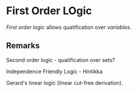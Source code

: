 # First Order LOgic

_First order logic_ allows quatification over _variables_.


## Remarks

Second order logic - quatification over sets?

Independence Friendly Logic - Hintikka

Gerard's linear logic (linear cut-free derivation).
